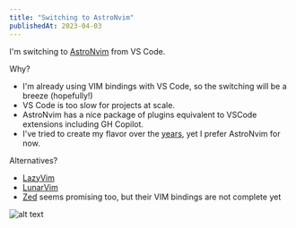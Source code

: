 ```yaml
---
title: "Switching to AstroNvim"
publishedAt: 2023-04-03
---
```


I'm switching to [AstroNvim](https://astronvim.com/) from VS Code.

Why?

- I'm already using VIM bindings with VS Code, so the switching will be a breeze (hopefully!)
- VS Code is too slow for projects at scale.
- AstroNvim has a nice package of plugins equivalent to VSCode extensions including GH Copilot.
- I've tried to create my flavor over the [years](https://github.com/rajikaimal/dotfiles/tree/master/vim), yet I prefer AstroNvim for now.

Alternatives?

- [LazyVim](https://www.lazyvim.org/)
- [LunarVim](https://www.lunarvim.org/)
- [Zed](https://zed.dev/) seems promising too, but their VIM bindings are not complete yet

![alt text](/img/astronvim.png "astronvim")
